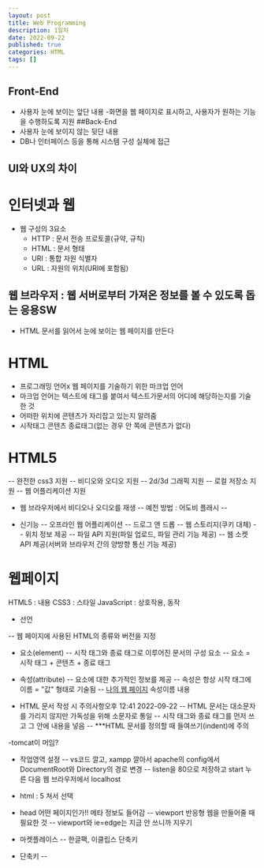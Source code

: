 ```yaml
---
layout: post
title: Web Programming
description: 1일차
date: 2022-09-22
published: true
categories: HTML
tags: []
---
```


## Front-End
- 사용자 눈에 보이는 앞단 내용
-화면을 웹 페이지로 표시하고, 사용자가 원하는 기능을 수행하도록 지원
##Back-End
- 사용자 눈에 보이지 않는 뒷단 내용
- DB나 인터페이스 등을 통해 시스템 구성 실체에 접근

## UI와 UX의 차이

# 인터넷과 웹
- 웹 구성의 3요소
	- HTTP : 문서 전송 프로토콜(규약, 규칙)
	- HTML : 문서 형태
	- URI : 통합 자원 식별자
	- URL : 자원의 위치(URI에 포함됨)

## 웹 브라우저 : 웹 서버로부터 가져온 정보를 볼 수 있도록 돕는 응용SW
- HTML 문서를 읽어서 눈에 보이는 웹 페이지를 만든다

# HTML
- 프로그래밍 언어x 웹 페이지를 기술하기 위한 마크업 언어
- 마크업 언어는 텍스트에 태그를 붙여서 텍스트가문서의 어디에 해당하는지를 기술한 것
- 어떠한 위치에 콘텐츠가 자리잡고 있는지 알려줌
- <title> Web Programming </title>
  시작태그        콘텐츠       종료태그(없는 경우 안 쪽에 콘텐츠가 없다)

# HTML5
-- 완전한 css3 지원
-- 비디오와 오디오 지원
-- 2d/3d 그래픽 지원
-- 로컬 저장소 지원
-- 웹 어플리케이션 지원

- 웹 브라우저에서 비디오나 오디오를 재생
-- 예전 방법 : 어도비 플래시
-- <audio>, <video> 태그 사용

- 신기능
-- 오프라인 웹 어플리케이션
-- 드로그 앤 드롭
-- 웹 스토리지(쿠키 대체)
-- 위치 정보 제공
-- 파일 API 지원(파일 업로드, 파일 관리 기능 제공)
-- 웹 소켓 API 제공(서버와 브라우저 간의 양방향 통신 기능 제공)

# 웹페이지
HTML5 : 내용
CSS3 : 스타일
JavaScript : 상호작용, 동작

- <!DOCTYPE> 선언
-- 웹 페이지에 사용된 HTML의 종류와 버전을 지정

- 요소(element)
-- 시작 태그와 종료 태그로 이루어진 문서의 구성 요소
-- 요소 = 시작 태그  + 콘텐츠 + 종료 태그

- 속성(attribute)
-- 요소에 대한 추가적인 정보를 제공
-- 속성은 항상 시작 태그에 이름 = "값" 형태로 기술됨
-- <a href = "http://www.w3.org">나의 웹 페이지</a>
       속성이름       내용

- HTML 문서 작성 시 주의사항오후 12:41 2022-09-22
-- HTML 문서는 대소문자를 가리지 않지만 가독성을 위해 소문자로 통일
-- 시작 태그와 종료 태그를 먼저 쓰고 그 안에 내용을 넣음
-- ***HTML 문서를 정의할 때 들여쓰기(indent)에 주의

-tomcat이 머임?


- 작업영역 설정
-- vs코드 깔고, xampp 깔아서 apache의 config에서 DocumentRoot와 Directory의 경로 변경
-- listen을 80으로 저장하고 start 누른 다음 웹 브라우저에서 localhost

- html : 5 쳐서 선택
- head 어떤 페이지인가!! 메타 정보도 들어감
-- viewport 반응형 웹을 만들어줄 때 필요한 것
-- viewport와 ie=edge는 지금 안 쓰니까 지우기

- 마켓플레이스
-- 한글팩, 이클립스 단축키

- 단축키
-- <!-- 주석 ctrl shift c, 특정영역 주석 ctrl shift /  -->








